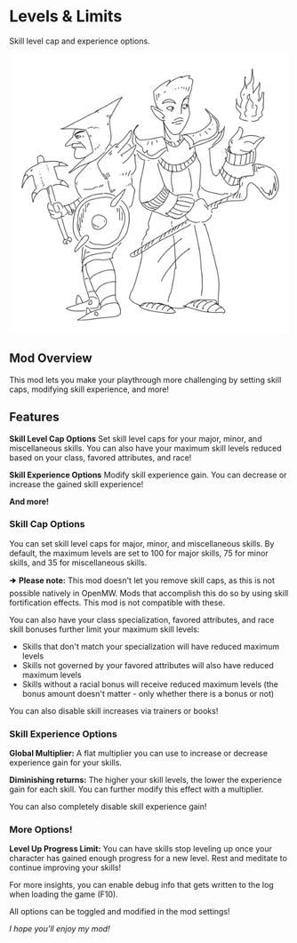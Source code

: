 # Levels & Limits

Skill level cap and experience options.

![Two n'wahs pondering their class choices](images/nwahs.png "Two n'wahs pondering their class choices")

## Mod Overview

This mod lets you make your playthrough more challenging by setting skill caps, modifying skill experience, and more!

## Features

**Skill Level Cap Options** Set skill level caps for your major, minor, and miscellaneous skills. You can also have your maximum skill levels reduced based on your class, favored attributes, and race!

**Skill Experience Options** Modify skill experience gain. You can decrease or increase the gained skill experience!

**And more!**

### Skill Cap Options

You can set skill level caps for major, minor, and miscellaneous skills. By default, the maximum levels are set to 100 for major skills, 75 for minor skills, and 35 for miscellaneous skills.

🠊 **Please note:** This mod doesn't let you remove skill caps, as this is not possible natively in OpenMW. Mods that accomplish this do so by using skill fortification effects. This mod is not compatible with these.

You can also have your class specialization, favored attributes, and race skill bonuses further limit your maximum skill levels:
- Skills that don't match your specialization will have reduced maximum levels
- Skills not governed by your favored attributes will also have reduced maximum levels
- Skills without a racial bonus will receive reduced maximum levels (the bonus amount doesn't matter - only whether there is a bonus or not)

You can also disable skill increases via trainers or books!

### Skill Experience Options

**Global Multiplier:** A flat multiplier you can use to increase or decrease experience gain for your skills.

**Diminishing returns:** The higher your skill levels, the lower the experience gain for each skill. You can further modify this effect with a multiplier.

You can also completely disable skill experience gain!

### More Options!

**Level Up Progress Limit:** You can have skills stop leveling up once your character has gained enough progress for a new level. Rest and meditate to continue improving your skills!

For more insights, you can enable debug info that gets written to the log when loading the game (F10).

All options can be toggled and modified in the mod settings!

*I hope you'll enjoy my mod!*
